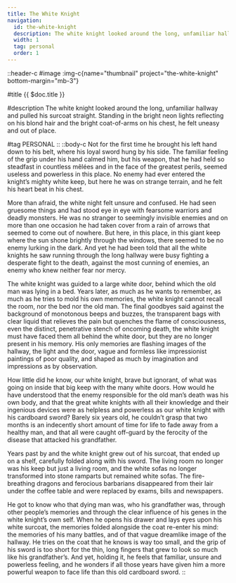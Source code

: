 ```yaml
---
title: The White Knight
navigation:
  id: the-white-knight
  description: The white knight looked around the long, unfamiliar hallway and pulled his surcoat straight. Standing in the bright neon lights...
  width: 1
  tag: personal
  order: 1
---
```


::header-c
#image
:img-c{name="thumbnail" project="the-white-knight" bottom-margin="mb-3"}

#title
{{ $doc.title }}

#description
The white knight looked around the long, unfamiliar hallway and pulled his surcoat straight. Standing in the bright neon lights reflecting on his blond hair and the bright coat-of-arms on his chest, he felt uneasy and out of place.

#tag
PERSONAL
::
::body-c
Not for the first time he brought his left hand down to his belt, where his loyal sword hung by his side. The familiar feeling of the grip under his hand calmed him, but his weapon, that he had held so steadfast in countless mêlées and in the face of the greatest perils, seemed useless and powerless in this place. No enemy had ever entered the knight’s mighty white keep, but here he was on strange terrain, and he felt his heart beat in his chest.

More than afraid, the white night felt unsure and confused. He had seen gruesome things and had stood eye in eye with fearsome warriors and deadly monsters. He was no stranger to seemingly invisible enemies and on more than one occasion he had taken cover from a rain of arrows that seemed to come out of nowhere. But here, in this place, in this giant keep where the sun shone brightly through the windows, there seemed to be no enemy lurking in the dark. And yet he had been told that all the white knights he saw running through the long hallway were busy fighting a desperate fight to the death, against the most cunning of enemies, an enemy who knew neither fear nor mercy.

The white knight was guided to a large white door, behind which the old man was lying in a bed. Years later, as much as he wants to remember, as much as he tries to mold his own memories, the white knight cannot recall the room, nor the bed nor the old man. The final goodbyes said against the background of monotonous beeps and buzzes, the transparent bags with clear liquid that relieves the pain but quenches the flame of consciousness, even the distinct, penetrative stench of oncoming death, the white knight must have faced them all behind the white door, but they are no longer present in his memory. His only memories are flashing images of the hallway, the light and the door, vague and formless like impressionist paintings of poor quality, and shaped as much by imagination and impressions as by observation.

How little did he know, our white knight, brave but ignorant, of what was going on inside that big keep with the many white doors. How would he have understood that the enemy responsible for the old man’s death was his own body, and that the great white knights with all their knowledge and their ingenious devices were as helpless and powerless as our white knight with his cardboard sword? Barely six years old, he couldn’t grasp that two months is an indecently short amount of time for life to fade away from a healthy man, and that all were caught off-guard by the ferocity of the disease that attacked his grandfather.

Years past by and the white knight grew out of his surcoat, that ended up on a shelf, carefully folded along with his sword. The living room no longer was his keep but just a living room, and the white sofas no longer transformed into stone ramparts but remained white sofas. The fire-breathing dragons and ferocious barbarians disappeared from their lair under the coffee table and were replaced by exams, bills and newspapers.

He got to know who that dying man was, who his grandfather was, through other people’s memories and through the clear influence of his genes in the white knight’s own self. When he opens his drawer and lays eyes upon his white surcoat, the memories folded alongside the coat re-enter his mind: the memories of his many battles, and of that vague dreamlike image of the hallway. He tries on the coat that he knows is way too small, and the grip of his sword is too short for the thin, long fingers that grew to look so much like his grandfather’s. And yet, holding it, he feels that familiar, unsure and powerless feeling, and he wonders if all those years have given him a more powerful weapon to face life than this old cardboard sword.
::
